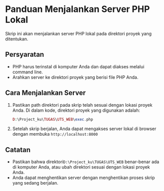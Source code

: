 # Panduan Menjalankan Server PHP Lokal

Skrip ini akan menjalankan server PHP lokal pada direktori proyek yang ditentukan.

## Persyaratan

- PHP harus terinstal di komputer Anda dan dapat diakses melalui command line.
- Arahkan server ke direktori proyek yang berisi file PHP Anda.

## Cara Menjalankan Server

1. Pastikan path direktori pada skrip telah sesuai dengan lokasi proyek Anda. Di dalam kode, direktori proyek yang digunakan adalah:

   ```php
   D:\Project_ku\TUGAS\UTS_WEB\exec.php
   ```
2. Setelah skrip berjalan, Anda dapat mengakses server lokal di browser dengan membuka `http://localhost:8000`

## Catatan

* Pastikan bahwa direktori`D:\Project_ku\TUGAS\UTS_WEB` benar-benar ada di komputer Anda, atau ubah direktori sesuai dengan lokasi proyek Anda.
* Anda dapat menghentikan server dengan menghentikan proses skrip yang sedang berjalan.

